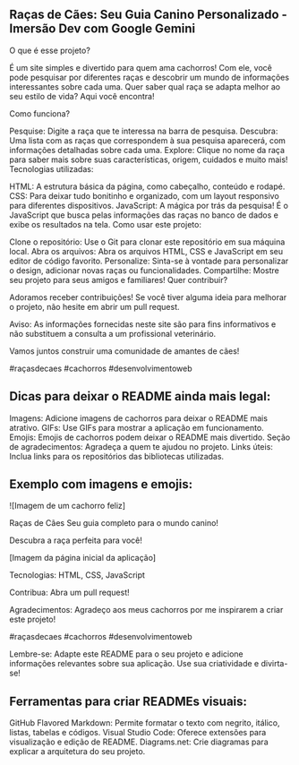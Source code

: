 ## Raças de Cães: Seu Guia Canino Personalizado - Imersão Dev com Google Gemini

O que é esse projeto?

É um site simples e divertido para quem ama cachorros! Com ele, você pode pesquisar por diferentes raças e descobrir um mundo de informações interessantes sobre cada uma. Quer saber qual raça se adapta melhor ao seu estilo de vida? Aqui você encontra!

Como funciona?

Pesquise: Digite a raça que te interessa na barra de pesquisa.
Descubra: Uma lista com as raças que correspondem à sua pesquisa aparecerá, com informações detalhadas sobre cada uma.
Explore: Clique no nome da raça para saber mais sobre suas características, origem, cuidados e muito mais!
Tecnologias utilizadas:

HTML: A estrutura básica da página, como cabeçalho, conteúdo e rodapé.
CSS: Para deixar tudo bonitinho e organizado, com um layout responsivo para diferentes dispositivos.
JavaScript: A mágica por trás da pesquisa! É o JavaScript que busca pelas informações das raças no banco de dados e exibe os resultados na tela.
Como usar este projeto:

Clone o repositório: Use o Git para clonar este repositório em sua máquina local.
Abra os arquivos: Abra os arquivos HTML, CSS e JavaScript em seu editor de código favorito.
Personalize: Sinta-se à vontade para personalizar o design, adicionar novas raças ou funcionalidades.
Compartilhe: Mostre seu projeto para seus amigos e familiares!
Quer contribuir?

Adoramos receber contribuições! Se você tiver alguma ideia para melhorar o projeto, não hesite em abrir um pull request.

Aviso: As informações fornecidas neste site são para fins informativos e não substituem a consulta a um profissional veterinário.

Vamos juntos construir uma comunidade de amantes de cães!

#raçasdecaes #cachorros #desenvolvimentoweb

## Dicas para deixar o README ainda mais legal:

Imagens: Adicione imagens de cachorros para deixar o README mais atrativo.
GIFs: Use GIFs para mostrar a aplicação em funcionamento.
Emojis: Emojis de cachorros podem deixar o README mais divertido.
Seção de agradecimentos: Agradeça a quem te ajudou no projeto.
Links úteis: Inclua links para os repositórios das bibliotecas utilizadas.
## Exemplo com imagens e emojis:

![Imagem de um cachorro feliz]

Raças de Cães
Seu guia completo para o mundo canino!

Descubra a raça perfeita para você!

[Imagem da página inicial da aplicação]

Tecnologias: HTML, CSS, JavaScript

Contribua: Abra um pull request!

Agradecimentos: Agradeço aos meus cachorros por me inspirarem a criar este projeto! ‍

#raçasdecaes #cachorros #desenvolvimentoweb

Lembre-se: Adapte este README para o seu projeto e adicione informações relevantes sobre sua aplicação. Use sua criatividade e divirta-se!

## Ferramentas para criar READMEs visuais:

GitHub Flavored Markdown: Permite formatar o texto com negrito, itálico, listas, tabelas e códigos.
Visual Studio Code: Oferece extensões para visualização e edição de README.
Diagrams.net: Crie diagramas para explicar a arquitetura do seu projeto.
